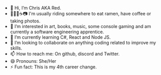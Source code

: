 - 👋 Hi, I’m Chris AKA Red.
- 🚴‍♀️🍜☕📷 I'm usually riding somewhere to eat ramen, have coffee or taking photos. 
- 👀 I’m interested in art, books, music, some console gaming and am currently a software engineering apprentice.
- 🌱 I’m currently learning C#, React and Node JS.
- 💞️ I’m looking to collaborate on anything coding related to improve my skills. 
- 📫 How to reach me: On github, discord and Twitter.
- 😄 Pronouns: She/Her
- ⚡ Fun fact: This is my 4th career change.
